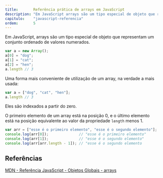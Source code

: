 ```yaml
---
title:       Referência prática de arrays em JavaScript
description: "Em JavaScript arrays são um tipo especial de objeto que representam um conjunto ordenado de valores numerados"
capitulo:    "javascript-referencia"
ordem:       5
---
```


Em JavaScript, arrays são um tipo especial de objeto que representam um conjunto ordenado de valores numerados.

```javascript
var a = new Array();
a[0] = "dog";
a[1] = "cat";
a[2] = "hen";
a.length // 3
```

Uma forma mais conveniente de utilização de um array, na verdade a mais usada:

```javascript
var a = ["dog", "cat", "hen"];
a.length // 3
```


Eles são indexados a partir do zero.

O primeiro elemento de um array está na posição 0, e o último elemento está na posição equivalente ao valor da propriedade
`length` menos 1.

```javascript
var arr = ["esse é o primeiro elemento", "esse é o segundo elemento"];
console.log(arr[0]);              // "esse é o primeiro elemento"
console.log(arr[1]);              // "esse é o segundo elemento"
console.log(arr[arr.length - 1]); // "esse é o segundo elemento
```



Referências
---

[MDN - Referência JavaScript - Objetos Globais - arrays](https://developer.mozilla.org/pt-BR/docs/Web/JavaScript/Reference/Global_Objects/Array)
